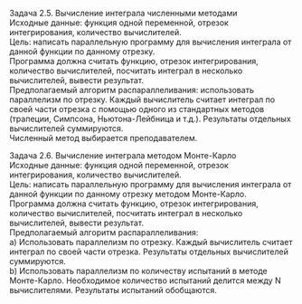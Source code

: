 Задача 2.5. Вычисление интеграла численными методами  
Исходные данные: функция одной переменной, отрезок интегрирования, количество вычислителей.  
Цель: написать параллельную программу для вычисления интеграла от данной функции по данному отрезку.  
Программа должна считать функцию, отрезок интегрирования, количество вычислителей, посчитать интеграл в несколько вычислителей, вывести результат.  
Предполагаемый алгоритм распараллеливания: использовать параллелизм по отрезку. Каждый вычислитель считает интеграл по своей части отрезка с помощью одного из стандартных методов (трапеции, Симпсона, Ньютона-Лейбница и т.д.). Результаты отдельных вычислителей суммируются.  
Численный метод выбирается преподавателем.  

Задача 2.6. Вычисление интеграла методом Монте-Карло  
Исходные данные: функция одной переменной, отрезок интегрирования, количество вычислителей.  
Цель: написать параллельную программу для вычисления интеграла от данной функции по данному отрезку методом Монте-Карло.  
Программа должна считать функцию, отрезок интегрирования, количество вычислителей, посчитать интеграл в несколько вычислителей, вывести результат.  
Предполагаемый алгоритм распараллеливания:  
a) Использовать параллелизм по отрезку. Каждый вычислитель считает интеграл по своей части отрезка. Результаты отдельных вычислителей суммируются.  
b) Использовать параллелизм по количеству испытаний в методе Монте-Карло. Необходимое количество испытаний делится между N вычислителями. Результаты испытаний обобщаются.
